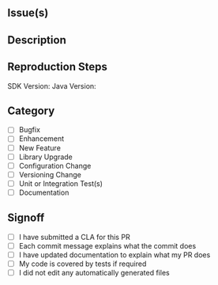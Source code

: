 <!--
Thank you for submitting a pull request! A few things to know first:
- For us to be able to merge your PR, you must first fill out a CLA. Information on our CLA process can be found at https://developer.okta.com/cla
- For faster reviews and merging, please fill out all sections of this template completely.
- Your title should be concise and explain what the PR does.
- Follow the single responsibility principal with your PR. This PR should adjust a single set of changes. If it is larger than that, please submit multiple PRs
- Please use this template for your PR, so we can understand the purpose. PR's that do not use this template will be closed.
- Before creating an issue or submitting a PR, please check that your issue is not already fixed in the latest stable version and that a similar issue or PR is not reported already (also check closed issues).
- If you have a question about your entire application or use case, please post it on the Okta Developer Forum (https://devforum.okta.com) instead. For urgent issues contact support@okta.com. Issues in this repository are reserved for bug reports and feature requests.
-->

## Issue(s)
<!-- Reference any existing issue(s) here. -->

## Description
<!-- Add a brief description of the issue. Be concise with your summary, but explain what changed. -->

## Reproduction Steps
<!-- Add notes on how to reproduce the reported issue. -->

SDK Version:
Java Version:

## Category
- [ ] Bugfix
- [ ] Enhancement
- [ ] New Feature
- [ ] Library Upgrade
- [ ] Configuration Change
- [ ] Versioning Change
- [ ] Unit or Integration Test(s) 
- [ ] Documentation

## Signoff
- [ ] I have submitted a CLA for this PR
- [ ] Each commit message explains what the commit does
- [ ] I have updated documentation to explain what my PR does
- [ ] My code is covered by tests if required
- [ ] I did not edit any automatically generated files
